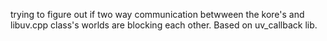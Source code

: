 trying to figure out if two way communication betwween the kore's and libuv.cpp class's worlds are blocking each other. 
Based on uv_callback lib.